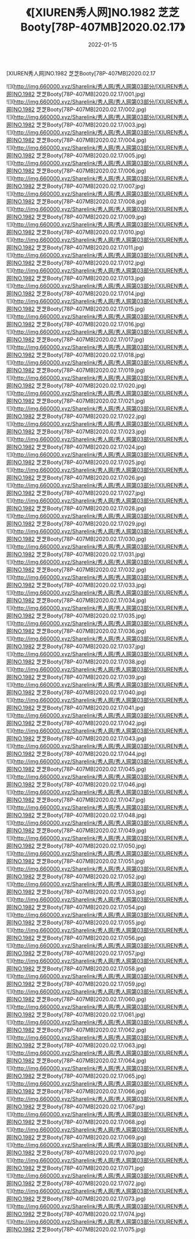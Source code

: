 ﻿---
layout: post
title:  《[XIUREN秀人网]NO.1982 芝芝Booty[78P-407MB]2020.02.17》
date:   2022-01-15
img: http://img.660000.xyz/Sharelink/秀人网/秀人网第03部分/[XIUREN秀人网]NO.1982 芝芝Booty[78P-407MB]2020.02.17/000.jpg
categories: [美女, 清纯, 唯美]
---

[XIUREN秀人网]NO.1982 芝芝Booty[78P-407MB]2020.02.17

 ![](http://img.660000.xyz/Sharelink/秀人网/秀人网第03部分/[XIUREN秀人网]NO.1982 芝芝Booty[78P-407MB]2020.02.17/001.jpg) <br>![](http://img.660000.xyz/Sharelink/秀人网/秀人网第03部分/[XIUREN秀人网]NO.1982 芝芝Booty[78P-407MB]2020.02.17/002.jpg) <br>![](http://img.660000.xyz/Sharelink/秀人网/秀人网第03部分/[XIUREN秀人网]NO.1982 芝芝Booty[78P-407MB]2020.02.17/003.jpg) <br>![](http://img.660000.xyz/Sharelink/秀人网/秀人网第03部分/[XIUREN秀人网]NO.1982 芝芝Booty[78P-407MB]2020.02.17/004.jpg) <br>![](http://img.660000.xyz/Sharelink/秀人网/秀人网第03部分/[XIUREN秀人网]NO.1982 芝芝Booty[78P-407MB]2020.02.17/005.jpg) <br>![](http://img.660000.xyz/Sharelink/秀人网/秀人网第03部分/[XIUREN秀人网]NO.1982 芝芝Booty[78P-407MB]2020.02.17/006.jpg) <br>![](http://img.660000.xyz/Sharelink/秀人网/秀人网第03部分/[XIUREN秀人网]NO.1982 芝芝Booty[78P-407MB]2020.02.17/007.jpg) <br>![](http://img.660000.xyz/Sharelink/秀人网/秀人网第03部分/[XIUREN秀人网]NO.1982 芝芝Booty[78P-407MB]2020.02.17/008.jpg) <br>![](http://img.660000.xyz/Sharelink/秀人网/秀人网第03部分/[XIUREN秀人网]NO.1982 芝芝Booty[78P-407MB]2020.02.17/009.jpg) <br>![](http://img.660000.xyz/Sharelink/秀人网/秀人网第03部分/[XIUREN秀人网]NO.1982 芝芝Booty[78P-407MB]2020.02.17/010.jpg) <br>![](http://img.660000.xyz/Sharelink/秀人网/秀人网第03部分/[XIUREN秀人网]NO.1982 芝芝Booty[78P-407MB]2020.02.17/011.jpg) <br>![](http://img.660000.xyz/Sharelink/秀人网/秀人网第03部分/[XIUREN秀人网]NO.1982 芝芝Booty[78P-407MB]2020.02.17/012.jpg) <br>![](http://img.660000.xyz/Sharelink/秀人网/秀人网第03部分/[XIUREN秀人网]NO.1982 芝芝Booty[78P-407MB]2020.02.17/013.jpg) <br>![](http://img.660000.xyz/Sharelink/秀人网/秀人网第03部分/[XIUREN秀人网]NO.1982 芝芝Booty[78P-407MB]2020.02.17/014.jpg) <br>![](http://img.660000.xyz/Sharelink/秀人网/秀人网第03部分/[XIUREN秀人网]NO.1982 芝芝Booty[78P-407MB]2020.02.17/015.jpg) <br>![](http://img.660000.xyz/Sharelink/秀人网/秀人网第03部分/[XIUREN秀人网]NO.1982 芝芝Booty[78P-407MB]2020.02.17/016.jpg) <br>![](http://img.660000.xyz/Sharelink/秀人网/秀人网第03部分/[XIUREN秀人网]NO.1982 芝芝Booty[78P-407MB]2020.02.17/017.jpg) <br>![](http://img.660000.xyz/Sharelink/秀人网/秀人网第03部分/[XIUREN秀人网]NO.1982 芝芝Booty[78P-407MB]2020.02.17/018.jpg) <br>![](http://img.660000.xyz/Sharelink/秀人网/秀人网第03部分/[XIUREN秀人网]NO.1982 芝芝Booty[78P-407MB]2020.02.17/019.jpg) <br>![](http://img.660000.xyz/Sharelink/秀人网/秀人网第03部分/[XIUREN秀人网]NO.1982 芝芝Booty[78P-407MB]2020.02.17/020.jpg) <br>![](http://img.660000.xyz/Sharelink/秀人网/秀人网第03部分/[XIUREN秀人网]NO.1982 芝芝Booty[78P-407MB]2020.02.17/021.jpg) <br>![](http://img.660000.xyz/Sharelink/秀人网/秀人网第03部分/[XIUREN秀人网]NO.1982 芝芝Booty[78P-407MB]2020.02.17/022.jpg) <br>![](http://img.660000.xyz/Sharelink/秀人网/秀人网第03部分/[XIUREN秀人网]NO.1982 芝芝Booty[78P-407MB]2020.02.17/023.jpg) <br>![](http://img.660000.xyz/Sharelink/秀人网/秀人网第03部分/[XIUREN秀人网]NO.1982 芝芝Booty[78P-407MB]2020.02.17/024.jpg) <br>![](http://img.660000.xyz/Sharelink/秀人网/秀人网第03部分/[XIUREN秀人网]NO.1982 芝芝Booty[78P-407MB]2020.02.17/025.jpg) <br>![](http://img.660000.xyz/Sharelink/秀人网/秀人网第03部分/[XIUREN秀人网]NO.1982 芝芝Booty[78P-407MB]2020.02.17/026.jpg) <br>![](http://img.660000.xyz/Sharelink/秀人网/秀人网第03部分/[XIUREN秀人网]NO.1982 芝芝Booty[78P-407MB]2020.02.17/027.jpg) <br>![](http://img.660000.xyz/Sharelink/秀人网/秀人网第03部分/[XIUREN秀人网]NO.1982 芝芝Booty[78P-407MB]2020.02.17/028.jpg) <br>![](http://img.660000.xyz/Sharelink/秀人网/秀人网第03部分/[XIUREN秀人网]NO.1982 芝芝Booty[78P-407MB]2020.02.17/029.jpg) <br>![](http://img.660000.xyz/Sharelink/秀人网/秀人网第03部分/[XIUREN秀人网]NO.1982 芝芝Booty[78P-407MB]2020.02.17/030.jpg) <br>![](http://img.660000.xyz/Sharelink/秀人网/秀人网第03部分/[XIUREN秀人网]NO.1982 芝芝Booty[78P-407MB]2020.02.17/031.jpg) <br>![](http://img.660000.xyz/Sharelink/秀人网/秀人网第03部分/[XIUREN秀人网]NO.1982 芝芝Booty[78P-407MB]2020.02.17/032.jpg) <br>![](http://img.660000.xyz/Sharelink/秀人网/秀人网第03部分/[XIUREN秀人网]NO.1982 芝芝Booty[78P-407MB]2020.02.17/033.jpg) <br>![](http://img.660000.xyz/Sharelink/秀人网/秀人网第03部分/[XIUREN秀人网]NO.1982 芝芝Booty[78P-407MB]2020.02.17/034.jpg) <br>![](http://img.660000.xyz/Sharelink/秀人网/秀人网第03部分/[XIUREN秀人网]NO.1982 芝芝Booty[78P-407MB]2020.02.17/035.jpg) <br>![](http://img.660000.xyz/Sharelink/秀人网/秀人网第03部分/[XIUREN秀人网]NO.1982 芝芝Booty[78P-407MB]2020.02.17/036.jpg) <br>![](http://img.660000.xyz/Sharelink/秀人网/秀人网第03部分/[XIUREN秀人网]NO.1982 芝芝Booty[78P-407MB]2020.02.17/037.jpg) <br>![](http://img.660000.xyz/Sharelink/秀人网/秀人网第03部分/[XIUREN秀人网]NO.1982 芝芝Booty[78P-407MB]2020.02.17/038.jpg) <br>![](http://img.660000.xyz/Sharelink/秀人网/秀人网第03部分/[XIUREN秀人网]NO.1982 芝芝Booty[78P-407MB]2020.02.17/039.jpg) <br>![](http://img.660000.xyz/Sharelink/秀人网/秀人网第03部分/[XIUREN秀人网]NO.1982 芝芝Booty[78P-407MB]2020.02.17/040.jpg) <br>![](http://img.660000.xyz/Sharelink/秀人网/秀人网第03部分/[XIUREN秀人网]NO.1982 芝芝Booty[78P-407MB]2020.02.17/041.jpg) <br>![](http://img.660000.xyz/Sharelink/秀人网/秀人网第03部分/[XIUREN秀人网]NO.1982 芝芝Booty[78P-407MB]2020.02.17/042.jpg) <br>![](http://img.660000.xyz/Sharelink/秀人网/秀人网第03部分/[XIUREN秀人网]NO.1982 芝芝Booty[78P-407MB]2020.02.17/043.jpg) <br>![](http://img.660000.xyz/Sharelink/秀人网/秀人网第03部分/[XIUREN秀人网]NO.1982 芝芝Booty[78P-407MB]2020.02.17/044.jpg) <br>![](http://img.660000.xyz/Sharelink/秀人网/秀人网第03部分/[XIUREN秀人网]NO.1982 芝芝Booty[78P-407MB]2020.02.17/045.jpg) <br>![](http://img.660000.xyz/Sharelink/秀人网/秀人网第03部分/[XIUREN秀人网]NO.1982 芝芝Booty[78P-407MB]2020.02.17/046.jpg) <br>![](http://img.660000.xyz/Sharelink/秀人网/秀人网第03部分/[XIUREN秀人网]NO.1982 芝芝Booty[78P-407MB]2020.02.17/047.jpg) <br>![](http://img.660000.xyz/Sharelink/秀人网/秀人网第03部分/[XIUREN秀人网]NO.1982 芝芝Booty[78P-407MB]2020.02.17/048.jpg) <br>![](http://img.660000.xyz/Sharelink/秀人网/秀人网第03部分/[XIUREN秀人网]NO.1982 芝芝Booty[78P-407MB]2020.02.17/049.jpg) <br>![](http://img.660000.xyz/Sharelink/秀人网/秀人网第03部分/[XIUREN秀人网]NO.1982 芝芝Booty[78P-407MB]2020.02.17/050.jpg) <br>![](http://img.660000.xyz/Sharelink/秀人网/秀人网第03部分/[XIUREN秀人网]NO.1982 芝芝Booty[78P-407MB]2020.02.17/051.jpg) <br>![](http://img.660000.xyz/Sharelink/秀人网/秀人网第03部分/[XIUREN秀人网]NO.1982 芝芝Booty[78P-407MB]2020.02.17/052.jpg) <br>![](http://img.660000.xyz/Sharelink/秀人网/秀人网第03部分/[XIUREN秀人网]NO.1982 芝芝Booty[78P-407MB]2020.02.17/053.jpg) <br>![](http://img.660000.xyz/Sharelink/秀人网/秀人网第03部分/[XIUREN秀人网]NO.1982 芝芝Booty[78P-407MB]2020.02.17/054.jpg) <br>![](http://img.660000.xyz/Sharelink/秀人网/秀人网第03部分/[XIUREN秀人网]NO.1982 芝芝Booty[78P-407MB]2020.02.17/055.jpg) <br>![](http://img.660000.xyz/Sharelink/秀人网/秀人网第03部分/[XIUREN秀人网]NO.1982 芝芝Booty[78P-407MB]2020.02.17/056.jpg) <br>![](http://img.660000.xyz/Sharelink/秀人网/秀人网第03部分/[XIUREN秀人网]NO.1982 芝芝Booty[78P-407MB]2020.02.17/057.jpg) <br>![](http://img.660000.xyz/Sharelink/秀人网/秀人网第03部分/[XIUREN秀人网]NO.1982 芝芝Booty[78P-407MB]2020.02.17/058.jpg) <br>![](http://img.660000.xyz/Sharelink/秀人网/秀人网第03部分/[XIUREN秀人网]NO.1982 芝芝Booty[78P-407MB]2020.02.17/059.jpg) <br>![](http://img.660000.xyz/Sharelink/秀人网/秀人网第03部分/[XIUREN秀人网]NO.1982 芝芝Booty[78P-407MB]2020.02.17/060.jpg) <br>![](http://img.660000.xyz/Sharelink/秀人网/秀人网第03部分/[XIUREN秀人网]NO.1982 芝芝Booty[78P-407MB]2020.02.17/061.jpg) <br>![](http://img.660000.xyz/Sharelink/秀人网/秀人网第03部分/[XIUREN秀人网]NO.1982 芝芝Booty[78P-407MB]2020.02.17/062.jpg) <br>![](http://img.660000.xyz/Sharelink/秀人网/秀人网第03部分/[XIUREN秀人网]NO.1982 芝芝Booty[78P-407MB]2020.02.17/063.jpg) <br>![](http://img.660000.xyz/Sharelink/秀人网/秀人网第03部分/[XIUREN秀人网]NO.1982 芝芝Booty[78P-407MB]2020.02.17/064.jpg) <br>![](http://img.660000.xyz/Sharelink/秀人网/秀人网第03部分/[XIUREN秀人网]NO.1982 芝芝Booty[78P-407MB]2020.02.17/065.jpg) <br>![](http://img.660000.xyz/Sharelink/秀人网/秀人网第03部分/[XIUREN秀人网]NO.1982 芝芝Booty[78P-407MB]2020.02.17/066.jpg) <br>![](http://img.660000.xyz/Sharelink/秀人网/秀人网第03部分/[XIUREN秀人网]NO.1982 芝芝Booty[78P-407MB]2020.02.17/067.jpg) <br>![](http://img.660000.xyz/Sharelink/秀人网/秀人网第03部分/[XIUREN秀人网]NO.1982 芝芝Booty[78P-407MB]2020.02.17/068.jpg) <br>![](http://img.660000.xyz/Sharelink/秀人网/秀人网第03部分/[XIUREN秀人网]NO.1982 芝芝Booty[78P-407MB]2020.02.17/069.jpg) <br>![](http://img.660000.xyz/Sharelink/秀人网/秀人网第03部分/[XIUREN秀人网]NO.1982 芝芝Booty[78P-407MB]2020.02.17/070.jpg) <br>![](http://img.660000.xyz/Sharelink/秀人网/秀人网第03部分/[XIUREN秀人网]NO.1982 芝芝Booty[78P-407MB]2020.02.17/071.jpg) <br>![](http://img.660000.xyz/Sharelink/秀人网/秀人网第03部分/[XIUREN秀人网]NO.1982 芝芝Booty[78P-407MB]2020.02.17/072.jpg) <br>![](http://img.660000.xyz/Sharelink/秀人网/秀人网第03部分/[XIUREN秀人网]NO.1982 芝芝Booty[78P-407MB]2020.02.17/073.jpg) <br>![](http://img.660000.xyz/Sharelink/秀人网/秀人网第03部分/[XIUREN秀人网]NO.1982 芝芝Booty[78P-407MB]2020.02.17/074.jpg) <br>![](http://img.660000.xyz/Sharelink/秀人网/秀人网第03部分/[XIUREN秀人网]NO.1982 芝芝Booty[78P-407MB]2020.02.17/075.jpg) <br>